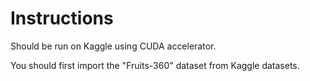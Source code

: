 <h1>Instructions</h1>
Should be run on Kaggle using CUDA accelerator.

You should first import the "Fruits-360" dataset from Kaggle datasets.
